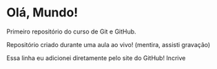 # Olá, Mundo!
 Primeiro repositório do curso de Git e GitHub.

Repositório criado durante uma aula ao vivo! (mentira, assisti gravação)

Essa linha eu adicionei diretamente pelo site do GitHub! Incrive
